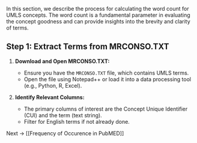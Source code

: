 In this section, we describe the process for calculating the word count for UMLS concepts. The word count is a fundamental parameter in evaluating the concept goodness and can provide insights into the brevity and clarity of terms.

## Step 1: Extract Terms from MRCONSO.TXT

1. **Download and Open MRCONSO.TXT:**
   - Ensure you have the `MRCONSO.TXT` file, which contains UMLS terms.
   - Open the file using Notepad++ or load it into a data processing tool (e.g., Python, R, Excel).

2. **Identify Relevant Columns:**
   - The primary columns of interest are the Concept Unique Identifier (CUI) and the term (text string).
   - Filter for English terms if not already done.

Next -> [[Frequency of Occurence in PubMED]]
